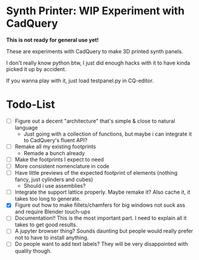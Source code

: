 # Synth Printer: WIP Experiment with CadQuery

**This is not ready for general use yet!**

These are experiments with CadQuery to make 3D printed synth panels. 

I don't really know python btw, I just did enough hacks with it to have kinda picked it up by accident. 

If you wanna play with it, just load testpanel.py in CQ-editor.

# Todo-List

- [ ] Figure out a decent "architecture" that's simple & close to natural language
  - Just going with a collection of functions, but maybe i can integrate it to CadQuery's fluent API?
- [ ] Remake all my existing footprints
  - Remade a bunch already
- [ ] Make the footprints I expect to need
- [ ] More consistent nomenclature in code
- [ ] Have little previews of the expected footprint of elements (nothing fancy, just cylinders and cubes)
  - Should i use assemblies? 
- [ ] Integrate the support lattice properly. Maybe remake it? Also cache it, it takes too long to generate.
- [x] Figure out how to make fillets/chamfers for big windows not suck ass and require Blender touch-ups
- [ ] Documentation!! This is the most important part. I need to explain all it takes to get good results.
- [ ] A jupyter browser thing? Sounds daunting but people would really prefer not to have to install anything.
- [ ] Do people want to add text labels? They will be very disappointed with quality though. 